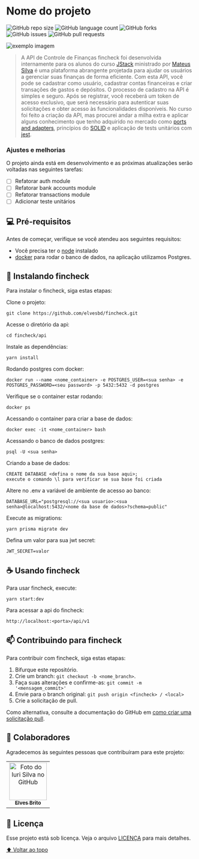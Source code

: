 # Nome do projeto

<!---Esses são exemplos. Veja https://shields.io para outras pessoas ou para personalizar este conjunto de escudos. Você pode querer incluir dependências, status do projeto e informações de licença aqui--->

![GitHub repo size](https://img.shields.io/github/repo-size/elvesbd/fincheck?style=for-the-badge)
![GitHub language count](https://img.shields.io/github/languages/count/elvesbd/fincheck?style=for-the-badge)
![GitHub forks](https://img.shields.io/github/forks/elvesbd/fincheck?style=for-the-badge)
![GitHub issues](https://img.shields.io/github/issues-raw/elvesbd/fincheck?style=for-the-badge)
![GitHub pull requests](https://img.shields.io/github/issues-pr/elvesbd/fincheck?style=for-the-badge)

<img src="https://i.imgur.com/He7RgjD.png" alt="exemplo imagem">

> A API de Controle de Finanças fincheck foi desenvolvida internamente para os alunos do curso [JStack](https://jstack.com.br) ministrado por [Mateus Silva](https://github.com/maateusilva) é uma plataforma abrangente projetada para ajudar os usuários a gerenciar suas finanças de forma eficiente. Com esta API, você pode se cadastrar como usuário, cadastrar contas financeiras e criar transações de gastos e depósitos. O processo de cadastro na API é simples e seguro. Após se registrar, você receberá um token de acesso exclusivo, que será necessário para autenticar suas solicitações e obter acesso às funcionalidades disponíveis. No curso foi feito a criação da API, mas procurei andar a milha extra e aplicar alguns conhecimento que tenho adquirido no mercado como [ports and adapters](https://www.youtube.com/watch?v=7SaA3HCOc4c), princípios do [SOLID](https://www.youtube.com/watch?v=mkx0CdWiPRA) e aplicação de tests unitários com [jest](https://jestjs.io/).

### Ajustes e melhorias

O projeto ainda está em desenvolvimento e as próximas atualizações serão voltadas nas seguintes tarefas:

- [ ] Refatorar auth module
- [ ] Refatorar bank accounts module
- [ ] Refatorar transactions module
- [ ] Adicionar teste unitários

## 💻 Pré-requisitos

Antes de começar, verifique se você atendeu aos seguintes requisitos:

<!---Estes são apenas requisitos de exemplo. Adicionar, duplicar ou remover conforme necessário--->

- Você precisa ter o [node](https://nodejs.org/en) instalado
- [docker](https://docs.docker.com/engine/install) para rodar o banco de dados, na aplicação utilizamos Postgres.

## 🚀 Instalando fincheck

Para instalar o fincheck, siga estas etapas:

Clone o projeto:

```
git clone https://github.com/elvesbd/fincheck.git
```

Acesse o diretório da api:

```
cd fincheck/api
```

Instale as dependências:

```
yarn install
```

Rodando postgres com docker:

```
docker run --name <nome_container> -e POSTGRES_USER=<sua senha> -e POSTGRES_PASSWORD=<seu password> -p 5432:5432 -d postgres
```

Verifique se o container estar rodando:

```
docker ps
```

Acessando o container para criar a base de dados:

```
docker exec -it <nome_container> bash
```

Acessando o banco de dados postgres:

```
psql -U <sua senha>
```

Criando a base de dados:

```
CREATE DATABASE <defina o nome da sua base aqui>;
execute o comando \l para verificar se sua base foi criada
```

Altere no .env a variável de ambiente de acesso ao banco:

```
DATABASE_URL="postgresql://<sua usuario>:<sua senha>@localhost:5432/<nome da base de dados>?schema=public"
```

Execute as migrations:

```
yarn prisma migrate dev
```

Defina um valor para sua jwt secret:

```
JWT_SECRET=valor
```

## ☕ Usando fincheck

Para usar fincheck, execute:

```
yarn start:dev
```

Para acessar a api do fincheck:

```
http://localhost:<porta>/api/v1
```

## 📫 Contribuindo para fincheck

<!---Se o seu README for longo ou se você tiver algum processo ou etapas específicas que deseja que os contribuidores sigam, considere a criação de um arquivo CONTRIBUTING.md separado--->

Para contribuir com fincheck, siga estas etapas:

1. Bifurque este repositório.
2. Crie um branch: `git checkout -b <nome_branch>`.
3. Faça suas alterações e confirme-as: `git commit -m '<mensagem_commit>'`
4. Envie para o branch original: `git push origin <fincheck> / <local>`
5. Crie a solicitação de pull.

Como alternativa, consulte a documentação do GitHub em [como criar uma solicitação pull](https://help.github.com/en/github/collaborating-with-issues-and-pull-requests/creating-a-pull-request).

## 🤝 Colaboradores

Agradecemos às seguintes pessoas que contribuíram para este projeto:

<table>
  <tr>
    <td align="center">
      <a href="#">
        <img src="https://github.com/elvesbd.png" width="100px;" alt="Foto do Iuri Silva no GitHub"/><br>
        <sub>
          <b>Elves Brito</b>
        </sub>
      </a>
    </td>
  </tr>
</table>

## 📝 Licença

Esse projeto está sob licença. Veja o arquivo [LICENÇA](LICENSE.md) para mais detalhes.

[⬆ Voltar ao topo](#nome-do-projeto)<br>
